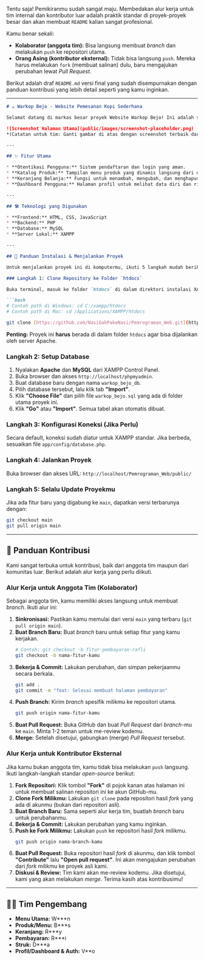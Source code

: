 Tentu saja\! Pemikiranmu sudah sangat maju. Membedakan alur kerja untuk tim internal dan kontributor luar adalah praktik standar di proyek-proyek besar dan akan membuat `README` kalian sangat profesional.

Kamu benar sekali:

  * **Kolaborator (anggota tim):** Bisa langsung membuat *branch* dan melakukan `push` ke repositori utama.
  * **Orang Asing (kontributor eksternal):** Tidak bisa langsung `push`. Mereka harus melakukan `fork` (membuat salinan) dulu, baru mengajukan perubahan lewat *Pull Request*.

Berikut adalah draf `README.md` versi final yang sudah disempurnakan dengan panduan kontribusi yang lebih detail seperti yang kamu inginkan.

-----

````markdown
# ☕ Warkop Bejo - Website Pemesanan Kopi Sederhana

Selamat datang di markas besar proyek Website Warkop Bejo! Ini adalah sebuah proyek untuk membangun aplikasi pemesanan kopi online yang fungsional dan modern dari awal menggunakan PHP, MySQL, dan JavaScript.

![Screenshot Halaman Utama](public/images/screenshot-placeholder.png)
*(Catatan untuk tim: Ganti gambar di atas dengan screenshot terbaik dari aplikasi kita nanti)*

---

## ✨ Fitur Utama

* **Otentikasi Pengguna:** Sistem pendaftaran dan login yang aman.
* **Katalog Produk:** Tampilan menu produk yang dinamis langsung dari database.
* **Keranjang Belanja:** Fungsi untuk menambah, mengubah, dan menghapus pesanan.
* **Dashboard Pengguna:** Halaman profil untuk melihat data diri dan riwayat pembelian.

---

## 🛠️ Teknologi yang Digunakan

* **Frontend:** HTML, CSS, JavaScript
* **Backend:** PHP
* **Database:** MySQL
* **Server Lokal:** XAMPP

---

## 🚀 Panduan Instalasi & Menjalankan Proyek

Untuk menjalankan proyek ini di komputermu, ikuti 5 langkah mudah berikut.

### Langkah 1: Clone Repository ke Folder `htdocs`

Buka terminal, masuk ke folder `htdocs` di dalam direktori instalasi XAMPP kamu, lalu jalankan perintah ini:

```bash
# Contoh path di Windows: cd C:/xampp/htdocs
# Contoh path di Mac: cd /Applications/XAMPP/htdocs

git clone [https://github.com/NasiGakPakeNasi/Pemrograman_Web.git](https://github.com/NasiGakPakeNasi/Pemrograman_Web.git)
````

**Penting:** Proyek ini **harus** berada di dalam folder `htdocs` agar bisa dijalankan oleh server Apache.

### Langkah 2: Setup Database

1.  Nyalakan **Apache** dan **MySQL** dari XAMPP Control Panel.
2.  Buka browser dan akses `http://localhost/phpmyadmin`.
3.  Buat database baru dengan nama `warkop_bejo_db`.
4.  Pilih database tersebut, lalu klik tab **"Import"**.
5.  Klik **"Choose File"** dan pilih file `warkop_bejo.sql` yang ada di folder utama proyek ini.
6.  Klik **"Go"** atau **"Import"**. Semua tabel akan otomatis dibuat.

### Langkah 3: Konfigurasi Koneksi (Jika Perlu)

Secara default, koneksi sudah diatur untuk XAMPP standar. Jika berbeda, sesuaikan file `app/config/database.php`.

### Langkah 4: Jalankan Proyek

Buka browser dan akses URL: `http://localhost/Pemrograman_Web/public/`

### Langkah 5: Selalu Update Proyekmu

Jika ada fitur baru yang digabung ke `main`, dapatkan versi terbarunya dengan:

```bash
git checkout main
git pull origin main
```

-----

## 🤝 Panduan Kontribusi

Kami sangat terbuka untuk kontribusi, baik dari anggota tim maupun dari komunitas luar. Berikut adalah alur kerja yang perlu diikuti.

### Alur Kerja untuk Anggota Tim (Kolaborator)

Sebagai anggota tim, kamu memiliki akses langsung untuk membuat *branch*. Ikuti alur ini:

1.  **Sinkronisasi:** Pastikan kamu memulai dari versi `main` yang terbaru (`git pull origin main`).
2.  **Buat Branch Baru:** Buat *branch* baru untuk setiap fitur yang kamu kerjakan.
    ```bash
    # Contoh: git checkout -b fitur-pembayaran-rafli
    git checkout -b nama-fitur-kamu
    ```
3.  **Bekerja & Commit:** Lakukan perubahan, dan simpan pekerjaanmu secara berkala.
    ```bash
    git add .
    git commit -m "feat: Selesai membuat halaman pembayaran"
    ```
4.  **Push Branch:** Kirim *branch* spesifik milikmu ke repositori utama.
    ```bash
    git push origin nama-fitur-kamu
    ```
5.  **Buat Pull Request:** Buka GitHub dan buat *Pull Request* dari *branch*-mu ke `main`. Minta 1-2 teman untuk me-review kodemu.
6.  **Merge:** Setelah disetujui, gabungkan (merge) *Pull Request* tersebut.

### Alur Kerja untuk Kontributor Eksternal

Jika kamu bukan anggota tim, kamu tidak bisa melakukan `push` langsung. Ikuti langkah-langkah standar *open-source* berikut:

1.  **Fork Repositori:** Klik tombol **"Fork"** di pojok kanan atas halaman ini untuk membuat salinan repositori ini ke akun GitHub-mu.
2.  **Clone Fork Milikmu:** Lakukan `git clone` pada repositori hasil *fork* yang ada di akunmu (bukan dari repositori asli).
3.  **Buat Branch Baru:** Sama seperti alur kerja tim, buatlah *branch* baru untuk perubahanmu.
4.  **Bekerja & Commit:** Lakukan perubahan yang kamu inginkan.
5.  **Push ke Fork Milikmu:** Lakukan `push` ke repositori hasil *fork* milikmu.
    ```bash
    git push origin nama-branch-kamu
    ```
6.  **Buat Pull Request:** Buka repositori hasil *fork* di akunmu, dan klik tombol **"Contribute"** lalu **"Open pull request"**. Ini akan mengajukan perubahan dari *fork* milikmu ke proyek asli kami.
7.  **Diskusi & Review:** Tim kami akan me-review kodemu. Jika disetujui, kami yang akan melakukan *merge*. Terima kasih atas kontribusimu\!

-----

## 🧑‍💻 Tim Pengembang

  * **Menu Utama:** W***n
  * **Produk/Menu:** B***s
  * **Keranjang:** R***y
  * **Pembayaran:** R***i
  * **Struk:** D***a
  * **Profil/Dashboard & Auth:** V**o

<!-- end list -->
